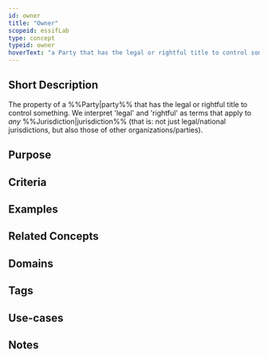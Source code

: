 ```yaml
---
id: owner
title: "Owner"
scopeid: essifLab
type: concept
typeid: owner
hoverText: "a Party that has the legal or rightful title to control something."
---
```


## Short Description
<!--REQUIRED--in 1-3 sentences that describe the concept to a layperson with reasonable accuracy.-->
The property of a %%Party|party%% that has the legal or rightful title to control something. We interpret 'legal' and 'rightful' as terms that apply to _any_ %%Jurisdiction|jurisdiction%% (that is: not just legal/national jurisdictions, but also those of other organizations/parties).

## Purpose
<!--Describe why the concept is needed. What purposes does it serve? What can you do with it that you cannot do (as well) without it? What objectives does it help realize? Why is this concept relevant within its scope of definition?-->

## Criteria
<!--REQUIRED--How is this concept different from related ideas? What are essential characteristics that must be true? This is where you specify the [intensional definition](https://en.wikipedia.org/wiki/Extensional_and_intensional_definitions) of the concept, i.e. the necessary and sufficient conditions for when the term should be used. This makes that the concept becomes crystal clear. In the case of nouns, this is equivalent to specifying the properties that an object needs to have in order to be counted as a referent of the term.-->

## Examples
<!--Provide a few sentences in which you give examples that obviously qualify as instances of `<New Term>`, and that do NOT obviously qualify. Also, provide examples that are not (so) obvious, but help users to better understand its intension.-->

## Related Concepts
<!--Link to any concepts that are similar but distinct, with a note about the relationship.-->

## Domains
<!--In which general knowledge ecosystems or mental model families does this concept play a role?-->

## Tags
<!--Add hash tags here that allow us to group concepts in useful ways.-->

## Use-cases
<!--This (optional) section specifies an (optional) introductory paragraph, and a level-3 (i.e. `###`) subsection for every use case it describes. Every such use-case SHOULD
- describe the situation/context of the use-case;
- show how to apply `<New Term>` to/in that situation;
- shows the relevance of having `<New Term>` for the use-case as opposed to not having it.-->

## Notes
<!--This (optional) section is the place to put anything for which there is no other good place to put it.-->

<!--
---
## Footnotes

[//]: # This (optional) section contains any footnotes that may have been specified in the text above.

[^1]: the text for footnote [^1] goes here.

-->
